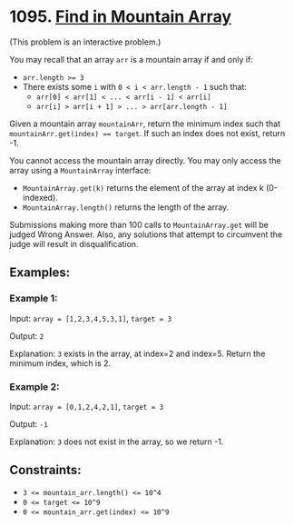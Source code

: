 # 1095. [Find in Mountain Array](https://leetcode.com/problems/find-in-mountain-array/description/)

(This problem is an interactive problem.)

You may recall that an array `arr` is a mountain array if and only if:

- `arr.length >= 3`
- There exists some `i` with `0 < i < arr.length - 1` such that:
  - `arr[0] < arr[1] < ... < arr[i - 1] < arr[i]`
  - `arr[i] > arr[i + 1] > ... > arr[arr.length - 1]`

Given a mountain array `mountainArr`, return the minimum index such that `mountainArr.get(index) == target`. If such an index does not exist, return -1.

You cannot access the mountain array directly. You may only access the array using a `MountainArray` interface:

- `MountainArray.get(k)` returns the element of the array at index k (0-indexed).
- `MountainArray.length()` returns the length of the array.

Submissions making more than 100 calls to `MountainArray.get` will be judged Wrong Answer. Also, any solutions that attempt to circumvent the judge will result in disqualification.

## Examples:

### Example 1:

Input: `array = [1,2,3,4,5,3,1]`, `target = 3`

Output: `2`

Explanation: `3` exists in the array, at index=2 and index=5. Return the minimum index, which is 2.

### Example 2:

Input: `array = [0,1,2,4,2,1]`, `target = 3`

Output: `-1`

Explanation: `3` does not exist in the array, so we return -1.

## Constraints:

- `3 <= mountain_arr.length() <= 10^4`
- `0 <= target <= 10^9`
- `0 <= mountain_arr.get(index) <= 10^9`

